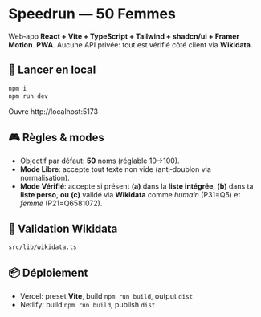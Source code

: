 
# Speedrun — 50 Femmes

Web‑app **React + Vite + TypeScript + Tailwind + shadcn/ui + Framer Motion**. **PWA**. Aucune API privée: tout est vérifié côté client via **Wikidata**.

## 🚀 Lancer en local

```bash
npm i
npm run dev
```

Ouvre http://localhost:5173

## 🎮 Règles & modes
- Objectif par défaut: **50** noms (réglable 10→100).
- **Mode Libre**: accepte tout texte non vide (anti‑doublon via normalisation).
- **Mode Vérifié**: accepte si présent **(a)** dans la **liste intégrée**, **(b)** dans ta **liste perso**, **ou** **(c)** validé via **Wikidata** comme *humain* (P31=Q5) et *femme* (P21=Q6581072).

## 🔎 Validation Wikidata
`src/lib/wikidata.ts`

## 📦 Déploiement
- Vercel: preset **Vite**, build `npm run build`, output `dist`
- Netlify: build `npm run build`, publish `dist`
